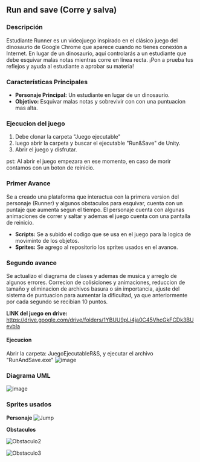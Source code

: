 ## Run and save (Corre y salva)
### Descripción

Estudiante Runner es un videojuego inspirado en el clásico juego del dinosaurio de Google Chrome que aparece cuando no tienes conexión a Internet. En lugar de un dinosaurio, aquí controlarás a un estudiante que debe esquivar malas notas mientras corre en línea recta. ¡Pon a prueba tus reflejos y ayuda al estudiante a aprobar su materia!

### Características Principales

- **Personaje Principal:** Un estudiante en lugar de un dinosaurio.
- **Objetivo:** Esquivar malas notas y sobrevivir con con una puntuacion mas alta.

### Ejecucion del juego 
  1. Debe clonar la carpeta "Juego ejecutable"
  2. luego abrir la carpeta y buscar el ejecutable "Run&Save" de Unity.
  3. Abrir el juego y disfrutar.
     
pst: Al abrir el juego empezara en ese momento, en caso de morir contamos con un boton de reinicio.
### Primer Avance

Se a creado una plataforma que interactua con la primera version del personaje (Runner) y algunos obstaculos para esquivar, cuenta con un puntaje que aumenta segun el tiempo. El personaje cuenta con algunas animaciones de correr y saltar y ademas el juego cuenta con una pantalla de reinicio.

- **Scripts:** Se a subido el codigo que se usa en el juego para la logica de moviminto de los objetos.
- **Sprites:** Se agrego al repositorio los sprites usados en el avance.

### Segundo avance

Se actualizo el diagrama de clases y ademas de musica y arreglo de algunos errores. Correcion de colisiciones y animaciones, reduccion de tamaño y eliminacion de archivos basura o sin importancia, ajuste del sistema de puntuacion para aumentar la dificultad, ya que anteriormente por cada segundo se recibian 10 puntos.

**LINK del juego en drive:** https://drive.google.com/drive/folders/1YBUU9pLi4ja0C45VhcGkFCDk3BUevbIa 

#### Ejecucion 

Abrir la carpeta: JuegoEjecutableR&S, y ejecutar el archivo "RunAndSave.exe"
![image](https://github.com/user-attachments/assets/29c34c92-459f-4488-8ef0-5a4f0338afc9)

### Diagrama UML

![image](https://github.com/user-attachments/assets/aaf50161-7778-4c73-9288-e8775703725b)

### Sprites usados

**Personaje**
![Jump](https://github.com/145548109/Video-Juego---POO/assets/166523123/d1a59960-3eb3-48cf-8d48-eaa6caf660f7)

**Obstaculos**

![Obstaculo2](https://github.com/145548109/Video-Juego---POO/assets/166523123/55d18621-35ed-42f7-9096-5cb86dfc6932)

![Obstaculo3](https://github.com/145548109/Video-Juego---POO/assets/166523123/2d542df7-19f3-4ee9-afef-835b2f505cff)


